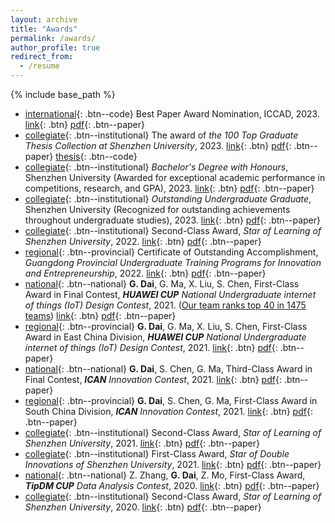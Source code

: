 ```yaml
---
layout: archive
title: "Awards"
permalink: /awards/
author_profile: true
redirect_from:
  - /resume
---
```


{% include base_path %}

* [international](){: .btn--code} Best Paper Award Nomination, ICCAD, 2023. [link](https://confcats-siteplex.s3.us-east-1.amazonaws.com/iccad23/ICCAD_2023_Proceedings_v3_f24f2addb7.pdf){: .btn} [pdf](https://guohaodai.github.io/files/awd_bpa_ICCAD23.pdf){: .btn--paper}
* [collegiate](){: .btn--institutional} The award of *the 100 Top Graduate Thesis Collection at Shenzhen University*, 2023.  [link](https://www1.szu.edu.cn/board/view.asp?id=498232){: .btn} [pdf](https://guohaodai.github.io/files/awd_thesis_23.pdf){: .btn--paper} [thesis](https://guohaodai.github.io/files/pub_UGThesis_23.pdf){: .btn--code} 
* [collegiate](){: .btn--institutional} *Bachelor's Degree with Honours*, Shenzhen University (Awarded for exceptional academic performance in competitions, research, and GPA), 2023. [link](https://www1.szu.edu.cn/board/view.asp?id=495863){: .btn} [pdf](https://guohaodai.github.io/files/awd_hondegree_23.pdf){: .btn--paper}
* [collegiate](){: .btn--institutional} *Outstanding Undergraduate Graduate*, Shenzhen University (Recognized for outstanding achievements throughout undergraduate studies), 2023. [link](https://www1.szu.edu.cn/board/view.asp?id=495657){: .btn} [pdf](https://guohaodai.github.io/files/awd_outgrad_23.pdf){: .btn--paper}
* [collegiate](){: .btn--institutional} Second-Class Award, *Star of Learning of Shenzhen University*, 2022. [link](https://www1.szu.edu.cn/board/view.asp?id=482922){: .btn} [pdf](https://guohaodai.github.io/files/awd_star_learn_22.pdf){: .btn--paper}
* [regional](){: .btn--provincial} Certificate of Outstanding Accomplishment, *Guangdong Provincial Undergraduate Training Programs for Innovation and Entrepreneurship*, 2022. [link](http://jwb.szu.edu.cn/info/1358/2013.htm){: .btn} [pdf](https://guohaodai.github.io/files/awd_train_prog_22.pdf){: .btn--paper}
* [national](){: .btn--national} **G. Dai**, G. Ma, X. Liu, S. Chen, First-Class Award in Final Contest, ***HUAWEI CUP*** *National Undergraduate internet of things (IoT) Design Contest*, 2021. (<u>Our team ranks top 40 in 1475 teams</u>) [link](http://iot.sjtu.edu.cn/show.aspx?info_lb=36&info_id=2850&flag=2){: .btn} [pdf](https://guohaodai.github.io/files/awd_HW_final_21.pdf){: .btn--paper}
* [regional](){: .btn--provincial} **G. Dai**, G. Ma, X. Liu, S. Chen, First-Class Award in East China Division, ***HUAWEI CUP*** *National Undergraduate internet of things (IoT) Design Contest*, 2021. [link](http://iot.sjtu.edu.cn/show.aspx?info_lb=41&info_id=2836&flag=3){: .btn} [pdf](https://guohaodai.github.io/files/awd_HW_east_21.pdf){: .btn--paper} 
* [national](){: .btn--national} **G. Dai**, S. Chen, G. Ma, Third-Class Award in Final Contest, ***ICAN*** *Innovation Contest*, 2021. [link](http://www.g-ican.com/home/index){: .btn} [pdf](https://guohaodai.github.io/files/awd_ICAN_final_21.pdf){: .btn--paper}
* [regional](){: .btn--provincial} **G. Dai**, S. Chen, G. Ma, First-Class Award in South China Division, ***ICAN*** *Innovation Contest*, 2021. [link](http://www.g-ican.com/home/index){: .btn} [pdf](https://guohaodai.github.io/files/awd_ICAN_HUANAN_21.pdf){: .btn--paper}
* [collegiate](){: .btn--institutional} Second-Class Award, *Star of Learning of Shenzhen University*, 2021. [link](https://www1.szu.edu.cn/board/view.asp?id=459492){: .btn} [pdf](https://guohaodai.github.io/files/awd_star_learn_21.pdf){: .btn--paper}
* [collegiate](){: .btn--institutional} First-Class Award, *Star of Double Innovations of Shenzhen University*, 2021. [link](https://www1.szu.edu.cn/board/view.asp?id=459492){: .btn} [pdf](https://guohaodai.github.io/files/awd_star_inno_21.pdf){: .btn--paper}
* [national](){: .btn--national} Z. Zhang, **G. Dai**,  Z. Mo, First-Class Award, ***TipDM CUP*** *Data Analysis Contest*, 2020. [link](https://www.tipdm.org:10010/#/competition/1557899215680741376/introduce){: .btn} [pdf](https://guohaodai.github.io/files/awd_teddy_20.pdf){: .btn--paper}
* [collegiate](){: .btn--institutional} Second-Class Award, *Star of Learning of Shenzhen University*, 2020. [link](https://www1.szu.edu.cn/board/view.asp?id=436223){: .btn} [pdf](https://guohaodai.github.io/files/awd_star_learn_20.pdf){: .btn--paper}


